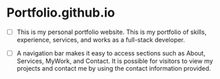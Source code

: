 # Portfolio.github.io

- [ ] This is my personal portfolio website. This is my portfolio of skills, experience, services, and works as a full-stack developer.
- [ ] A navigation bar makes it easy to access sections such as About, Services, MyWork, and Contact. It is possible for visitors to view my projects and contact me by using the contact information provided.

